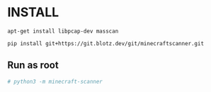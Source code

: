 # INSTALL

`apt-get install libpcap-dev masscan`

`pip install git+https://git.blotz.dev/git/minecraftscanner.git`

## Run as root

```bash
# python3 -m minecraft-scanner
```
